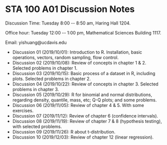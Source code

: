 # STA 100 A01 Discussion Notes

Discussion Time: Tuesday 8:00 -- 8:50 am, Haring Hall 1204.

Office hour: Tuesday 12:00 -- 1:00 pm, Mathematical Sciences Building 1117.

Email: yishuang\@ucdavis.edu

- Discussion 01 (2019/10/01): Introduction to R. Installation, basic operations, vectors, random sampling, flow control.
- Discussion 02 (2019/10/08): Review of concepts in chapter 1 & 2. Selected problems in chapter 1.
- Discussion 03 (2019/10/15): Basic process of a dataset in R, including plots. Selected problems in chapter 2. 
- Discussion 04 (2019/10/22): Review of concepts in chapter 3. Selected problems in chapter 3.
- Discussion 05 (2019/10/29): R for binomial and normal distributions, regarding density, quantile, mass, etc; Q-Q plots; and some problems.
- Discussion 06 (2019/11/05): Review of chapter 4 & 5. With some exercises.
- Discussion 07 (2019/11/12): Review of chapter 6 (confidence intervals).
- Discussion 08 (2019/11/19): Review of chapter 7 & 8 (hypothesis testing), with selected problems.
- Discussion 09 (2019/11/26): R about t-distribution.
- Discussion 10 (2019/12/03): Review of chapter 12 (linear regression).

